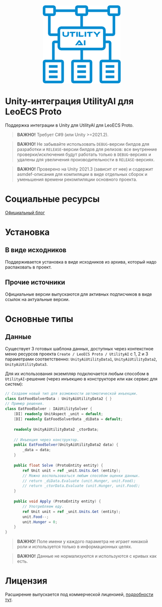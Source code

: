 <p align="center">
    <img src="./logo.png" alt="Logo">
</p>

# Unity-интеграция UtilityAI для LeoECS Proto
Поддержка интеграции в Unity для UtilityAI для LeoECS Proto.

> **ВАЖНО!** Требует C#9 (или Unity >=2021.2).

> **ВАЖНО!** Не забывайте использовать `DEBUG`-версии билдов для разработки и `RELEASE`-версии билдов для релизов: все внутренние проверки/исключения будут работать только в `DEBUG`-версиях и удалены для увеличения производительности в `RELEASE`-версиях.

> **ВАЖНО!** Проверено на Unity 2021.3 (зависит от нее) и содержит asmdef-описания для компиляции в виде отдельных сборок и уменьшения времени рекомпиляции основного проекта.


# Социальные ресурсы
[Официальный блог](https://leopotam.com)


# Установка


## В виде исходников
Поддерживается установка в виде исходников из архива, который надо распаковать в проект.


## Прочие источники
Официальные версии выпускаются для активных подписчиков в виде ссылок на актуальные версии.


# Основные типы


## Данные
Существует 3 готовых шаблона данных, доступных через контекстное меню ресурсов
проекта `Create / LeoECS Proto / UtilityAI` с 1, 2 и 3 параметрами соответственно:
`UnityAiUtilityData1`, `UnityAiUtilityData2`, `UnityAiUtilityData3`.

Для их использования экземпляр подключается любым способом в `UtilityAI`-решение
(через инъекцию в конструкторе или как сервис для систем):
```c#
// Создаем новый тип для возможности автоматической инъекции.
class EatFoodSolverData : UnityAiUtilityData2 { }
// Пример решения.
class EatFoodSolver : IAiUtilitySolver {
    [DI] readonly UnitAspect _unit = default;
    [DI] readonly EatFoodSolverData _diData = default;
    
    readonly UnityAiUtilityData2 _ctorData;
    
    // Инъекция через конструктор.
    public EatFoodSolver(UnityAiUtilityData2 data) {
        _data = data;
    }

    public float Solve (ProtoEntity entity) {
        ref Unit unit = ref _unit.Units.Get (entity);
        // Можно воспользоваться любым способом оценки данных.
        // return _diData.Evaluate (unit.Hunger, unit.Food);
        // return _ctorData.Evaluate (unit.Hunger, unit.Food);
    }

    public void Apply (ProtoEntity entity) {
        // Употребляем еду.
        ref Unit unit = ref _unit.Units.Get (entity);
        unit.Food--;
        unit.Hunger = 0;
    }
}
```
> **ВАЖНО!** Поле имени у каждого параметра не играет никакой роли и используется только в информационных целях.

> **ВАЖНО!** Данные не нормализуются и используются с кривых как есть.


# Лицензия
Расширение выпускается под коммерческой лицензией, [подробности тут](./LICENSE.md).
